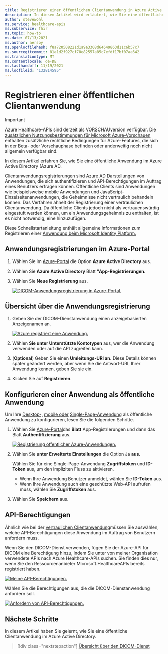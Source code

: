 ```yaml
---
title: Registrieren einer öffentlichen Clientanwendung in Azure Active Directory – Azure Healthcare-APIs für DICOM
description: In diesem Artikel wird erläutert, wie Sie eine öffentliche Anwendung im Azure Active Directory.
author: stevewohl
ms.service: healthcare-apis
ms.subservice: fhir
ms.topic: how-to
ms.date: 07/13/2021
ms.author: aersoy
ms.openlocfilehash: f8a720508221d1a9a3308d64649863d11c6b57c7
ms.sourcegitcommit: 81a1d2f927cf78e82557a85c7efdf17bf07aa642
ms.translationtype: MT
ms.contentlocale: de-DE
ms.lasthandoff: 11/19/2021
ms.locfileid: "132814595"
---
```

# <a name="register-a-public-client-application"></a>Registrieren einer öffentlichen Clientanwendung

> [!IMPORTANT]
> Azure Healthcare-APIs sind derzeit als VORSCHAUversion verfügbar. Die [zusätzlichen Nutzungsbestimmungen für Microsoft Azure-Vorschauen](https://azure.microsoft.com/support/legal/preview-supplemental-terms/) enthalten zusätzliche rechtliche Bedingungen für Azure-Features, die sich in der Beta- oder Vorschauphase befinden oder anderweitig noch nicht allgemein verfügbar sind.

In diesem Artikel erfahren Sie, wie Sie eine öffentliche Anwendung im Azure Active Directory (Azure AD.

Clientanwendungsregistrierungen sind Azure AD Darstellungen von Anwendungen, die sich authentifizieren und API-Berechtigungen im Auftrag eines Benutzers erfragen können. Öffentliche Clients sind Anwendungen wie beispielsweise mobile Anwendungen und JavaScript-Einzelseitenanwendungen, die Geheimnisse nicht vertraulich behandeln können. Das Verfahren ähnelt [](dicom-register-confidential-client-application.md)der Registrierung einer vertraulichen Clientanwendung. Da öffentliche Clients jedoch nicht als vertrauenswürdig eingestuft werden können, um ein Anwendungsgeheimnis zu enthalten, ist es nicht notwendig, eine hinzuzufügen.

Diese Schnellstartanleitung enthält allgemeine Informationen zum Registrieren einer [Anwendung beim Microsoft Identity Platform.](.././../active-directory/develop/quickstart-register-app.md)

## <a name="application-registrations-in-the-azure-portal"></a>Anwendungsregistrierungen im Azure-Portal

1. Wählen Sie im [Azure-Portal](https://portal.azure.com) die Option **Azure Active Directory** aus.
2. Wählen Sie **Azure Active Directory** Blatt **"App-Registrierungen.**
3. Wählen Sie **Neue Registrierung** aus.

   [![DICOM-Anwendungsregistrierung in Azure-Portal. ](media/dicom-azure-app-registrations.png) ](media/dicom-azure-app-registrations.png#lightbox)

## <a name="application-registration-overview"></a>Übersicht über die Anwendungsregistrierung

1. Geben Sie der DICOM-Dienstanwendung einen anzeigebasierten Anzeigenamen an.

   [![Azure registriert eine Anwendung. ](media/dicom-registration-application-name.png) ](media/dicom-registration-application-name.png#lightbox)

2. Wählen **Sie unter Unterstützte Kontotypen** aus, wer die Anwendung verwenden oder auf die API zugreifen kann.
3. (**Optional**) Geben Sie einen **Umleitungs-URI an.** Diese Details können später geändert werden, aber wenn Sie die Antwort-URL Ihrer Anwendung kennen, geben Sie sie ein.
4. Klicken Sie auf **Registrieren**.

## <a name="configuring-an-application-as-a-public-application"></a>Konfigurieren einer Anwendung als öffentliche Anwendung

Um Ihre [Desktop-,](.././../active-directory/develop/scenario-desktop-app-registration.md) [mobile oder](.././../active-directory/develop/scenario-mobile-app-registration.md) [Single-Page-Anwendung](.././../active-directory/develop/scenario-mobile-app-registration.md) als öffentliche Anwendung zu konfigurieren, lesen Sie die folgenden Schritte.

1. Wählen Sie [Azure-Portal](https://portal.azure.com)das **Blatt** App-Registrierungen und dann das Blatt **Authentifizierung** aus.

   [![Registrierung öffentlicher Azure-Anwendungen. ](media/dicom-authentication.png) ](media/dicom-authentication.png#lightbox)

2. Wählen Sie **unter Erweiterte Einstellungen** die Option Ja **aus.**

   Wählen Sie für eine Single-Page-Anwendung **Zugriffstoken** und **ID-Token** aus, um den impliziten Fluss zu aktivieren.
   * Wenn Ihre Anwendung Benutzer anmeldet, wählen Sie **ID-Token** aus.
   * Wenn Ihre Anwendung auch eine geschützte Web-API aufrufen muss, wählen Sie **Zugriffstoken** aus.

3. Wählen Sie **Speichern** aus.

## <a name="api-permissions"></a>API-Berechtigungen

Ähnlich wie bei der [vertraulichen Clientanwendung](dicom-register-confidential-client-application.md)müssen Sie auswählen, welche API-Berechtigungen diese Anwendung im Auftrag von Benutzern anfordern muss.

Wenn Sie den DICOM-Dienst verwenden, fügen Sie der Azure-API für DICOM eine Berechtigung hinzu, indem Sie unter von meiner Organisation verwendete APIs nach Azure Healthcare-APIs suchen. Sie finden dies nur, wenn Sie den Ressourcenanbieter Microsoft.HealthcareAPIs bereits registriert haben.

[![Meine API-Berechtigungen. ](media/dicom-request-my-api-permissions.png) ](media/dicom-request-my-api-permissions.png#lightbox)

Wählen Sie die Berechtigungen aus, die die DICOM-Dienstanwendung anfordern soll.

[![Anfordern von API-Berechtigungen. ](media/dicom-request-api-permissions.png) ](media/dicom-request-api-permissions.png#lightbox)

## <a name="next-steps"></a>Nächste Schritte

In diesem Artikel haben Sie gelernt, wie Sie eine öffentliche Clientanwendung im Azure Active Directory.  

>[!div class="nextstepaction"]
>[Übersicht über den DICOM-Dienst](dicom-services-overview.md)










